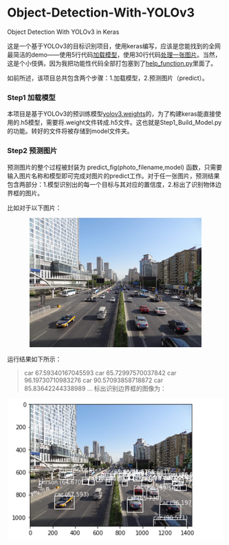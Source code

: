 # Object-Detection-With-YOLOv3
Object Detection With YOLOv3 in Keras

这是一个基于YOLOv3的目标识别项目，使用keras编写，应该是您能找到的全网最简洁的demo——使用5行代码[加载模型](https://github.com/LeeWise9/Object-Detection-With-YOLOv3/blob/master/Step1_Build_Model.py)，使用30行代码[处理一张图片](https://github.com/LeeWise9/Object-Detection-With-YOLOv3/blob/master/Step2_Predict.py)。当然，这是个小伎俩，因为我把功能性代码全部打包塞到了[help_function.py](https://github.com/LeeWise9/Object-Detection-With-YOLOv3/blob/master/help_function.py)里面了。

如前所述，该项目总共包含两个步骤：1.加载模型，2.预测图片（predict）。

### Step1 加载模型<pr>
本项目是基于YOLOv3的预训练模型[yolov3.weights](https://pjreddie.com/media/files/yolov3.weights)的，为了构建keras能直接使用的.h5模型，需要将.weight文件转成.h5文件。这也就是Step1_Build_Model.py的功能。转好的文件将被存储到model文件夹。

### Step2 预测图片<pr>
预测图片的整个过程被封装为 predict_fig(photo_filename,model) 函数，只需要输入图片名称和模型即可完成对图片的predict工作。对于任一张图片，预测结果包含两部分：1.模型识别出的每一个目标与其对应的置信度，2.标出了识别物体边界框的图片。

比如对于以下图片：<pr>
<p align="center">
	<img src="https://github.com/LeeWise9/Object-Detection-With-YOLOv3/blob/master/example_fig/timg.jpg" alt="Sample"  width="400">
</p>

运行结果如下所示：<pr>
>car 67.59340167045593<pr>
>car 65.72997570037842<pr>
>car 96.19730710983276<pr>
>car 90.57093858718872<pr>
>car 85.83642244338989<pr>
>...<pr>
标出识别边界框的图像为：<pr>
<p align="center">
	<img src="https://github.com/LeeWise9/Img_repositories/blob/master/yolov3.png" alt="Sample"  width="500">
</p>

